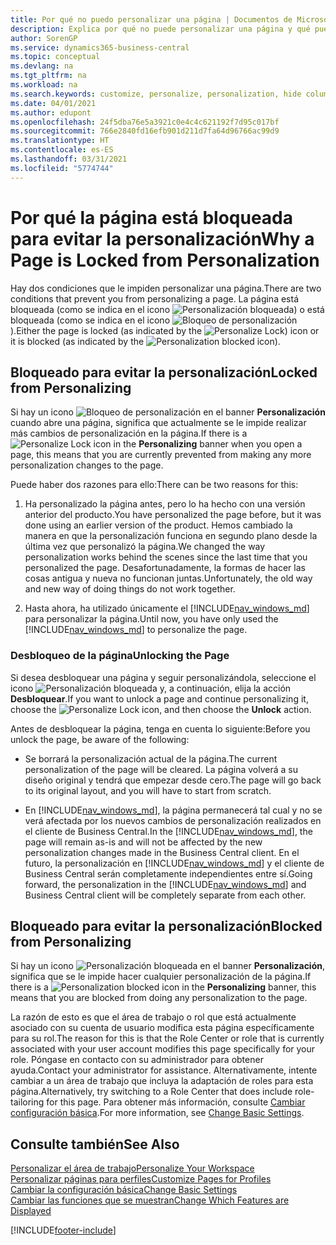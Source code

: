 ```yaml
---
title: Por qué no puedo personalizar una página | Documentos de Microsoft
description: Explica por qué no puede personalizar una página y qué puede hacer para desbloquearla.
author: SorenGP
ms.service: dynamics365-business-central
ms.topic: conceptual
ms.devlang: na
ms.tgt_pltfrm: na
ms.workload: na
ms.search.keywords: customize, personalize, personalization, hide columns, remove fields, move fields
ms.date: 04/01/2021
ms.author: edupont
ms.openlocfilehash: 24f5dba76e5a3921c0e4c4c621192f7d95c017bf
ms.sourcegitcommit: 766e2840fd16efb901d211d7fa64d96766ac99d9
ms.translationtype: HT
ms.contentlocale: es-ES
ms.lasthandoff: 03/31/2021
ms.locfileid: "5774744"
---
```

# <a name="why-a-page-is-locked-from-personalization"></a><span data-ttu-id="9d249-103">Por qué la página está bloqueada para evitar la personalización</span><span class="sxs-lookup"><span data-stu-id="9d249-103">Why a Page is Locked from Personalization</span></span>

<span data-ttu-id="9d249-104">Hay dos condiciones que le impiden personalizar una página.</span><span class="sxs-lookup"><span data-stu-id="9d249-104">There are two conditions that prevent you from personalizing a page.</span></span> <span data-ttu-id="9d249-105">La página está bloqueada (como se indica en el icono ![Personalización bloqueada](media/personalization-lock-icon.png "Bloqueo de personalizacion")) o está bloqueada (como se indica en el icono ![Bloqueo de personalización](media/personalization-blocked-icon.png "Personalización bloqueada")).</span><span class="sxs-lookup"><span data-stu-id="9d249-105">Either the page is locked (as indicated by the ![Personalize Lock](media/personalization-lock-icon.png "Personalize lock")) icon or it is blocked (as indicated by the ![Personalization blocked](media/personalization-blocked-icon.png "Personalization blocked") icon).</span></span>

## <a name="locked-from-personalizing"></a><span data-ttu-id="9d249-106">Bloqueado para evitar la personalización</span><span class="sxs-lookup"><span data-stu-id="9d249-106">Locked from Personalizing</span></span>

<span data-ttu-id="9d249-107">Si hay un icono ![Bloqueo de personalización](media/personalization-lock-icon.png "Bloqueo de personalizacion") en el banner **Personalización** cuando abre una página, significa que actualmente se le impide realizar más cambios de personalización en la página.</span><span class="sxs-lookup"><span data-stu-id="9d249-107">If there is a ![Personalize Lock](media/personalization-lock-icon.png "Personalize lock") icon in the **Personalizing** banner when you open a page, this means that you are currently prevented from making any more personalization changes to the page.</span></span>

<!-- This is because we changed the way personalization works behind the scenes since the last time that you personalized the page. Unfortunately, the old way and new of doing things do not work together.

The page currently includes the last personalization changes that you made. If you want to continue personalizing the page, then you can choose the lock icon and then **Unlock**. Just be aware that if you choose to unlock the page, the current personalization of the page will be cleared, and you will have to start from scratch.
-->

<span data-ttu-id="9d249-108">Puede haber dos razones para ello:</span><span class="sxs-lookup"><span data-stu-id="9d249-108">There can be two reasons for this:</span></span>

1. <span data-ttu-id="9d249-109">Ha personalizado la página antes, pero lo ha hecho con una versión anterior del producto.</span><span class="sxs-lookup"><span data-stu-id="9d249-109">You have personalized the page before, but it was done using an earlier version of the product.</span></span> <span data-ttu-id="9d249-110">Hemos cambiado la manera en que la personalización funciona en segundo plano desde la última vez que personalizó la página.</span><span class="sxs-lookup"><span data-stu-id="9d249-110">We changed the way personalization works behind the scenes since the last time that you personalized the page.</span></span> <span data-ttu-id="9d249-111">Desafortunadamente, la formas de hacer las cosas antigua y nueva no funcionan juntas.</span><span class="sxs-lookup"><span data-stu-id="9d249-111">Unfortunately, the old way and new way of doing things do not work together.</span></span>

2. <span data-ttu-id="9d249-112">Hasta ahora, ha utilizado únicamente el [!INCLUDE[nav_windows_md](includes/nav_windows_md.md)] para personalizar la página.</span><span class="sxs-lookup"><span data-stu-id="9d249-112">Until now, you have only used the [!INCLUDE[nav_windows_md](includes/nav_windows_md.md)] to personalize the page.</span></span>

### <a name="unlocking-the-page"></a><span data-ttu-id="9d249-113">Desbloqueo de la página</span><span class="sxs-lookup"><span data-stu-id="9d249-113">Unlocking the Page</span></span>

<span data-ttu-id="9d249-114">Si desea desbloquear una página y seguir personalizándola, seleccione el icono ![Personalización bloqueada](media/personalization-lock-icon.png "Bloqueo de personalizacion") y, a continuación, elija la acción **Desbloquear**.</span><span class="sxs-lookup"><span data-stu-id="9d249-114">If you want to unlock a page and continue personalizing it, choose the ![Personalize Lock](media/personalization-lock-icon.png "Personalize lock") icon, and then choose the **Unlock** action.</span></span>  

<span data-ttu-id="9d249-115">Antes de desbloquear la página, tenga en cuenta lo siguiente:</span><span class="sxs-lookup"><span data-stu-id="9d249-115">Before you unlock the page, be aware of the following:</span></span>

- <span data-ttu-id="9d249-116">Se borrará la personalización actual de la página.</span><span class="sxs-lookup"><span data-stu-id="9d249-116">The current personalization of the page will be cleared.</span></span> <span data-ttu-id="9d249-117">La página volverá a su diseño original y tendrá que empezar desde cero.</span><span class="sxs-lookup"><span data-stu-id="9d249-117">The page will go back to its original layout, and you will have to start from scratch.</span></span>

- <span data-ttu-id="9d249-118">En [!INCLUDE[nav_windows_md](includes/nav_windows_md.md)], la página permanecerá tal cual y no se verá afectada por los nuevos cambios de personalización realizados en el cliente de Business Central.</span><span class="sxs-lookup"><span data-stu-id="9d249-118">In the [!INCLUDE[nav_windows_md](includes/nav_windows_md.md)], the page will remain as-is and will not be affected by the new personalization changes made in the Business Central client.</span></span> <span data-ttu-id="9d249-119">En el futuro, la personalización en [!INCLUDE[nav_windows_md](includes/nav_windows_md.md)] y el cliente de Business Central serán completamente independientes entre sí.</span><span class="sxs-lookup"><span data-stu-id="9d249-119">Going forward, the personalization in the [!INCLUDE[nav_windows_md](includes/nav_windows_md.md)] and Business Central client will be completely separate from each other.</span></span>

## <a name="blocked-from-personalizing"></a><span data-ttu-id="9d249-120">Bloqueado para evitar la personalización</span><span class="sxs-lookup"><span data-stu-id="9d249-120">Blocked from Personalizing</span></span>

<span data-ttu-id="9d249-121">Si hay un icono ![Personalización bloqueada](media/personalization-blocked-icon.png "Personalización bloqueada") en el banner **Personalización**, significa que se le impide hacer cualquier personalización de la página.</span><span class="sxs-lookup"><span data-stu-id="9d249-121">If there is a ![Personalization blocked](media/personalization-blocked-icon.png "Personalization blocked") icon in the **Personalizing** banner, this means that you are blocked from doing any personalization to the page.</span></span>

<!-- Only text is translated, so removing this image for non-English UX reasons.  ![Personalize blocked](media/personalization-blocked.png "Personalize lock") -->

<span data-ttu-id="9d249-122">La razón de esto es que el área de trabajo o rol que está actualmente asociado con su cuenta de usuario modifica esta página específicamente para su rol.</span><span class="sxs-lookup"><span data-stu-id="9d249-122">The reason for this is that the Role Center or role that is currently associated with your user account modifies this page specifically for your role.</span></span> <span data-ttu-id="9d249-123">Póngase en contacto con su administrador para obtener ayuda.</span><span class="sxs-lookup"><span data-stu-id="9d249-123">Contact your administrator for assistance.</span></span> <span data-ttu-id="9d249-124">Alternativamente, intente cambiar a un área de trabajo que incluya la adaptación de roles para esta página.</span><span class="sxs-lookup"><span data-stu-id="9d249-124">Alternatively, try switching to a Role Center that does include role-tailoring for this page.</span></span> <span data-ttu-id="9d249-125">Para obtener más información, consulte [Cambiar configuración básica](ui-change-basic-settings.md).</span><span class="sxs-lookup"><span data-stu-id="9d249-125">For more information, see [Change Basic Settings](ui-change-basic-settings.md).</span></span>

## <a name="see-also"></a><span data-ttu-id="9d249-126">Consulte también</span><span class="sxs-lookup"><span data-stu-id="9d249-126">See Also</span></span>
[<span data-ttu-id="9d249-127">Personalizar el área de trabajo</span><span class="sxs-lookup"><span data-stu-id="9d249-127">Personalize Your Workspace</span></span>](ui-personalization-user.md)  
[<span data-ttu-id="9d249-128">Personalizar páginas para perfiles</span><span class="sxs-lookup"><span data-stu-id="9d249-128">Customize Pages for Profiles</span></span>](ui-personalization-manage.md)  
[<span data-ttu-id="9d249-129">Cambiar la configuración básica</span><span class="sxs-lookup"><span data-stu-id="9d249-129">Change Basic Settings</span></span>](ui-change-basic-settings.md)  
[<span data-ttu-id="9d249-130">Cambiar las funciones que se muestran</span><span class="sxs-lookup"><span data-stu-id="9d249-130">Change Which Features are Displayed</span></span>](ui-experiences.md)  


[!INCLUDE[footer-include](includes/footer-banner.md)]